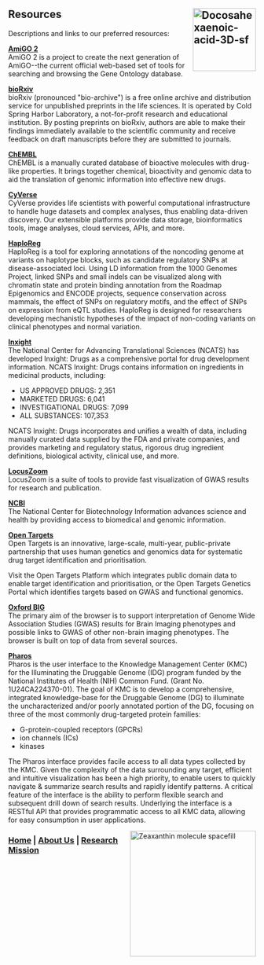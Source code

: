 ## Resources  <a title="Benjah-bmm27 / Public domain" href="https://commons.wikimedia.org/wiki/File:Docosahexaenoic-acid-3D-sf.png"><img width="128" alt="Docosahexaenoic-acid-3D-sf" src="https://upload.wikimedia.org/wikipedia/commons/thumb/b/bf/Docosahexaenoic-acid-3D-sf.png/128px-Docosahexaenoic-acid-3D-sf.png" align="right"></a>

Descriptions and links to our preferred resources:

<b><a href="http://amigo.geneontology.org/amigo/" target="_blank">AmiGO 2</a></b>  
AmiGO 2 is a project to create the next generation of AmiGO--the current official web-based set of tools for searching and browsing the Gene Ontology database.  

<b><a href="https://www.biorxiv.org/" target="_blank">bioRxiv</a></b>  
bioRxiv (pronounced "bio-archive") is a free online archive and distribution service for unpublished preprints in the life sciences. It is operated by Cold Spring Harbor Laboratory, a not-for-profit research and educational institution. By posting preprints on bioRxiv, authors are able to make their findings immediately available to the scientific community and receive feedback on draft manuscripts before they are submitted to journals.  

<b><a href="https://www.ebi.ac.uk/chembl/" target="_blank">ChEMBL</a></b>  
ChEMBL is a manually curated database of bioactive molecules with drug-like properties. It brings together chemical, bioactivity and genomic data to aid the translation of genomic information into effective new drugs.  

<b><a href="https://cyverse.org/" target="_blank">CyVerse</a></b>  
CyVerse provides life scientists with powerful computational infrastructure to handle huge datasets and complex analyses, thus enabling data-driven discovery. Our extensible platforms provide data storage, bioinformatics tools, image analyses, cloud services, APIs, and more.  

<b><a href="https://pubs.broadinstitute.org/mammals/haploreg/haploreg.php" target="_blank">HaploReg</a></b>  
HaploReg is a tool for exploring annotations of the noncoding genome at variants on haplotype blocks, such as candidate regulatory SNPs at disease-associated loci. Using LD information from the 1000 Genomes Project, linked SNPs and small indels can be visualized along with chromatin state and protein binding annotation from the Roadmap Epigenomics and ENCODE projects, sequence conservation across mammals, the effect of SNPs on regulatory motifs, and the effect of SNPs on expression from eQTL studies. HaploReg is designed for researchers developing mechanistic hypotheses of the impact of non-coding variants on clinical phenotypes and normal variation.  

<b><a href="https://drugs.ncats.io/" target="_blank">Inxight</a></b>  
The National Center for Advancing Translational Sciences (NCATS) has developed Inxight: Drugs as a comprehensive portal for drug development information. NCATS Inxight: Drugs contains information on ingredients in medicinal products, including:
- US APPROVED DRUGS: 2,351
- MARKETED DRUGS: 6,041
- INVESTIGATIONAL DRUGS: 7,099
- ALL SUBSTANCES: 107,353  

NCATS Inxight: Drugs incorporates and unifies a wealth of data, including manually curated data supplied by the FDA and private companies, and provides marketing and regulatory status, rigorous drug ingredient definitions, biological activity, clinical use, and more.  

<b><a href="http://locuszoom.org/" target="_blank">LocusZoom</a></b>  
LocusZoom is a suite of tools to provide fast visualization of GWAS results for research and publication.  

<b><a href="https://www.ncbi.nlm.nih.gov/" target="_blank">NCBI</a></b>  
The National Center for Biotechnology Information advances science and health by providing access to biomedical and genomic information.  

<b><a href="https://www.opentargets.org/" target="_blank">Open Targets</a></b>  
Open Targets is an innovative, large-scale, multi-year, public-private partnership that uses human genetics and genomics data for systematic drug target identification and prioritisation.  

Visit the Open Targets Platform which integrates public domain data to enable target identification and prioritisation, or the Open Targets Genetics Portal which identifies targets based on GWAS and functional genomics.  

<b><a href="http://big.stats.ox.ac.uk/" target="_blank">Oxford BIG</a></b>  
The primary aim of the browser is to support interpretation of Genome Wide Association Studies (GWAS) results for Brain Imaging phenotypes and possible links to GWAS of other non-brain imaging phenotypes. The browser is built on top of data from several sources.  

<b><a href="https://pharos.ncats.nih.gov/" target="_blank">Pharos</a></b>  
Pharos is the user interface to the Knowledge Management Center (KMC) for the Illuminating the Druggable Genome (IDG) program funded by the National Institutes of Health (NIH) Common Fund. (Grant No. 1U24CA224370-01). The goal of KMC is to develop a comprehensive, integrated knowledge-base for the Druggable Genome (DG) to illuminate the uncharacterized and/or poorly annotated portion of the DG, focusing on three of the most commonly drug-targeted protein families:
- G-protein-coupled receptors (GPCRs)
- ion channels (ICs)
- kinases  

The Pharos interface provides facile access to all data types collected by the KMC. Given the complexity of the data surrounding any target, efficient and intuitive visualization has been a high priority, to enable users to quickly navigate & summarize search results and rapidly identify patterns. A critical feature of the interface is the ability to perform flexible search and subsequent drill down of search results. Underlying the interface is a RESTful API that provides programmatic access to all KMC data, allowing for easy consumption in user applications.  

<a title="Jynto / CC0" href="https://commons.wikimedia.org/wiki/File:Zeaxanthin_molecule_spacefill.png"><img width="256" alt="Zeaxanthin molecule spacefill" src="https://upload.wikimedia.org/wikipedia/commons/thumb/0/08/Zeaxanthin_molecule_spacefill.png/128px-Zeaxanthin_molecule_spacefill.png" align="right"></a>  
### [Home](https://dlgeiser.github.io/SanGiovanni-Lab) | [About Us](https://dlgeiser.github.io/SanGiovanni-Lab/About) | [Research Mission](https://dlgeiser.github.io/SanGiovanni-Lab/Mission)  



